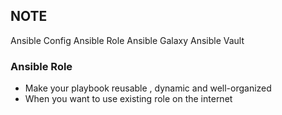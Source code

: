 ## NOTE 

Ansible Config 
Ansible Role 
Ansible Galaxy 
Ansible Vault 


### Ansible Role 
- Make your playbook reusable , dynamic and well-organized 
- When you want to use existing role on the internet 